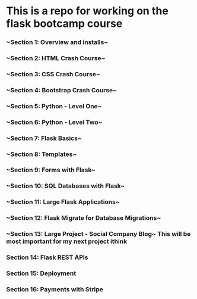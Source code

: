 # This is a repo for working on the flask bootcamp course

### ~Section 1: Overview and installs~
### ~Section 2: HTML Crash Course~
### ~Section 3: CSS Crash Course~
### ~Section 4: Bootstrap Crash Course~
### ~Section 5: Python - Level One~
### ~Section 6: Python - Level Two~
### ~Section 7: Flask Basics~
### ~Section 8: Templates~
### ~Section 9: Forms with Flask~
### ~Section 10: SQL Databases with Flask~
### ~Section 11: Large Flask Applications~
### ~Section 12: Flask Migrate for Database Migrations~
### ~Section 13: Large Project - Social Company Blog~ This will be most important for my next project ithink
### Section 14: Flask REST APIs
### Section 15: Deployment
### Section 16: Payments with Stripe
